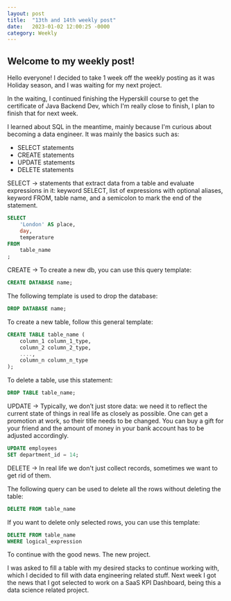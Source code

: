 ```yaml
---
layout: post
title:  "13th and 14th weekly post"
date:   2023-01-02 12:00:25 -0000
category: Weekly
---
```

## Welcome to my weekly post!

Hello everyone! I decided to take 1 week off the weekly posting as it was Holiday season, and I was waiting for my next project.

In the waiting, I continued finishing the Hyperskill course to get the certificate of Java Backend Dev, which I'm really close to finish, I plan to finish that for next week.

I learned about SQL in the meantime, mainly because I'm curious about becoming a data engineer. It was mainly the basics such as:

* SELECT statements
* CREATE statements
* UPDATE statements
* DELETE statements

SELECT -> statements that extract data from a table and evaluate expressions in it: keyword SELECT, list of expressions with optional aliases, keyword FROM, table name, and a semicolon to mark the end of the statement.

```SQL
SELECT
    'London' AS place,
    day,
    temperature
FROM
    table_name
;
```

CREATE -> To create a new db, you can use this query template:

```SQL
CREATE DATABASE name;
```

The following template is used to drop the database:

```SQL
DROP DATABASE name; 
```

To create a new table, follow this general template:

```SQL
CREATE TABLE table_name ( 
    column_1 column_1_type,
    column_2 column_2_type,
    ...., 
    column_n column_n_type
);
```

To delete a table, use this statement:

```SQL
DROP TABLE table_name; 
```

UPDATE -> Typically, we don’t just store data: we need it to reflect the current state of things in real life as closely as possible. One can get a promotion at work, so their title needs to be changed. You can buy a gift for your friend and the amount of money in your bank account has to be adjusted accordingly.

```SQL
UPDATE employees 
SET department_id = 14; 
```

DELETE -> In real life we don't just collect records, sometimes we want to get rid of them.

The following query can be used to delete all the rows without deleting the table:

```SQL
DELETE FROM table_name 
```

If you want to delete only selected rows, you can use this template:

```SQL
DELETE FROM table_name 
WHERE logical_expression
```

To continue with the good news. The new project.

I was asked to fill a table with my desired stacks to continue working with, which I decided to fill with data engineering related stuff. Next week I got the news that I got selected to work on a SaaS KPI Dashboard, being this a data science related project.